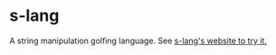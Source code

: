 # s-lang
A string manipulation golfing language.
See [s-lang's website to try it.](http://www.dgrissom.com/s-lang/)